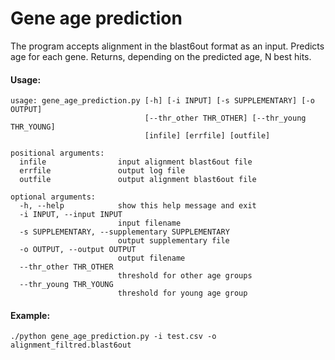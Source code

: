 # Gene age prediction
The program accepts alignment in the blast6out format as an input. Predicts age for each gene. Returns, depending on the predicted age, N best hits.

#### Usage: 
```
usage: gene_age_prediction.py [-h] [-i INPUT] [-s SUPPLEMENTARY] [-o OUTPUT]
                              [--thr_other THR_OTHER] [--thr_young THR_YOUNG]
                              [infile] [errfile] [outfile]

positional arguments:
  infile                input alignment blast6out file
  errfile               output log file
  outfile               output alignment blast6out file

optional arguments:
  -h, --help            show this help message and exit
  -i INPUT, --input INPUT
                        input filename
  -s SUPPLEMENTARY, --supplementary SUPPLEMENTARY
                        output supplementary file
  -o OUTPUT, --output OUTPUT
                        output filename
  --thr_other THR_OTHER
                        threshold for other age groups
  --thr_young THR_YOUNG
                        threshold for young age group
```

#### Example:
`./python gene_age_prediction.py -i test.csv -o alignment_filtred.blast6out`